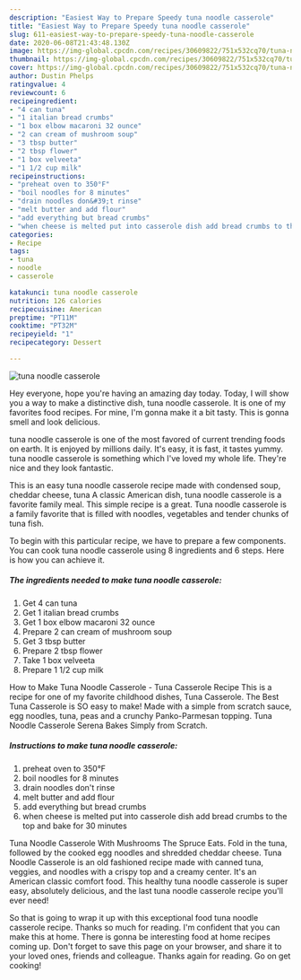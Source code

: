 ```yaml
---
description: "Easiest Way to Prepare Speedy tuna noodle casserole"
title: "Easiest Way to Prepare Speedy tuna noodle casserole"
slug: 611-easiest-way-to-prepare-speedy-tuna-noodle-casserole
date: 2020-06-08T21:43:48.130Z
image: https://img-global.cpcdn.com/recipes/30609822/751x532cq70/tuna-noodle-casserole-recipe-main-photo.jpg
thumbnail: https://img-global.cpcdn.com/recipes/30609822/751x532cq70/tuna-noodle-casserole-recipe-main-photo.jpg
cover: https://img-global.cpcdn.com/recipes/30609822/751x532cq70/tuna-noodle-casserole-recipe-main-photo.jpg
author: Dustin Phelps
ratingvalue: 4
reviewcount: 6
recipeingredient:
- "4 can tuna"
- "1 italian bread crumbs"
- "1 box elbow macaroni 32 ounce"
- "2 can cream of mushroom soup"
- "3 tbsp butter"
- "2 tbsp flower"
- "1 box velveeta"
- "1 1/2 cup milk"
recipeinstructions:
- "preheat oven to 350°F"
- "boil noodles for 8 minutes"
- "drain noodles don&#39;t rinse"
- "melt butter and add flour"
- "add everything but bread crumbs"
- "when cheese is melted put into casserole dish add bread crumbs to the top and bake for 30 minutes"
categories:
- Recipe
tags:
- tuna
- noodle
- casserole

katakunci: tuna noodle casserole 
nutrition: 126 calories
recipecuisine: American
preptime: "PT11M"
cooktime: "PT32M"
recipeyield: "1"
recipecategory: Dessert

---
```



![tuna noodle casserole](https://img-global.cpcdn.com/recipes/30609822/751x532cq70/tuna-noodle-casserole-recipe-main-photo.jpg)

Hey everyone, hope you're having an amazing day today. Today, I will show you a way to make a distinctive dish, tuna noodle casserole. It is one of my favorites food recipes. For mine, I'm gonna make it a bit tasty. This is gonna smell and look delicious.

tuna noodle casserole is one of the most favored of current trending foods on earth. It is enjoyed by millions daily. It's easy, it is fast, it tastes yummy. tuna noodle casserole is something which I've loved my whole life. They're nice and they look fantastic.

This is an easy tuna noodle casserole recipe made with condensed soup, cheddar cheese, tuna A classic American dish, tuna noodle casserole is a favorite family meal. This simple recipe is a great. Tuna noodle casserole is a family favorite that is filled with noodles, vegetables and tender chunks of tuna fish.


To begin with this particular recipe, we have to prepare a few components. You can cook tuna noodle casserole using 8 ingredients and 6 steps. Here is how you can achieve it.

<!--inarticleads1-->

##### The ingredients needed to make tuna noodle casserole:

1. Get 4 can tuna
1. Get 1 italian bread crumbs
1. Get 1 box elbow macaroni 32 ounce
1. Prepare 2 can cream of mushroom soup
1. Get 3 tbsp butter
1. Prepare 2 tbsp flower
1. Take 1 box velveeta
1. Prepare 1 1/2 cup milk


How to Make Tuna Noodle Casserole - Tuna Casserole Recipe This is a recipe for one of my favorite childhood dishes, Tuna Casserole. The Best Tuna Casserole is SO easy to make! Made with a simple from scratch sauce, egg noodles, tuna, peas and a crunchy Panko-Parmesan topping. Tuna Noodle Casserole Serena Bakes Simply from Scratch. 

<!--inarticleads2-->

##### Instructions to make tuna noodle casserole:

1. preheat oven to 350°F
1. boil noodles for 8 minutes
1. drain noodles don&#39;t rinse
1. melt butter and add flour
1. add everything but bread crumbs
1. when cheese is melted put into casserole dish add bread crumbs to the top and bake for 30 minutes


Tuna Noodle Casserole With Mushrooms The Spruce Eats. Fold in the tuna, followed by the cooked egg noodles and shredded cheddar cheese. Tuna Noodle Casserole is an old fashioned recipe made with canned tuna, veggies, and noodles with a crispy top and a creamy center. It&#39;s an American classic comfort food. This healthy tuna noodle casserole is super easy, absolutely delicious, and the last tuna noodle casserole recipe you&#39;ll ever need! 

So that is going to wrap it up with this exceptional food tuna noodle casserole recipe. Thanks so much for reading. I'm confident that you can make this at home. There is gonna be interesting food at home recipes coming up. Don't forget to save this page on your browser, and share it to your loved ones, friends and colleague. Thanks again for reading. Go on get cooking!
